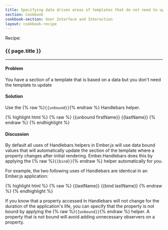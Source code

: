 ```yaml
---
title: Specifying data driven areas of templates that do not need to update
section: Cookbook
cookbook-section: User Interface and Interaction
layout: cookbook-recipe
---
```

<span class="recipe-label">Recipe:</span>

### {{ page.title }}
-----

#### Problem
You have a section of a template that is based on a data but you don't need the template to update

#### Solution
Use the {% raw %}`{{unbound}}`{% endraw %} Handlebars helper.

{% highlight html %}
{% raw %}
{{unbound firstName}}
{{lastName}}
{% endraw %}
{% endhighlight %}

#### Discussion
By default all uses of Handlebars helpers in Ember.js will use data bound values that will automatically update
the section of the template where a property changes after initial rendering.  Ember.Handlebars does this by
applying the {% raw %}`{{bind}}`{% endraw %} helper automatically for you.

For example, the two following uses of Handlebars are identical in an Ember.js application:

{% highlight html %}
{% raw %}
{{lastName}}
{{bind lastName}}
{% endraw %}
{% endhighlight %}


If you know that a property accessed in Handlebars will not change for the duration of the application's
life, you can specify that the property is not bound by applying the {% raw %}`{{unbound}}`{% endraw %} helper. A property
that is not bound will avoid adding unnecessary observers on a property.

<!---#### Example
<a class="jsbin-embed" href="http://jsbin.com/sazomoceza/15/edit?output">JS Bin</a>-->
